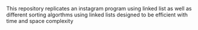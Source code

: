 This repository replicates an instagram program using linked list as well as different sorting algorthms using linked lists designed to be efficient with time and space complexity
